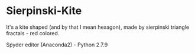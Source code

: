 # Sierpinski-Kite
It's a kite shaped (and by that I mean hexagon), made by sierpinski triangle fractals - red colored.



Spyder editor (Anaconda2) - Python 2.7.9
